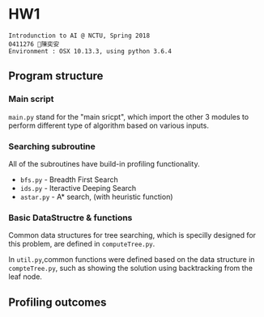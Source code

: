 # HW1

    Introdunction to AI @ NCTU, Spring 2018
    0411276 陳奕安
    Environment : OSX 10.13.3, using python 3.6.4

## Program structure

### Main script

`main.py` stand for the "main sricpt", which import the other 3 modules to perform different type of algorithm based on various inputs.

### Searching subroutine

All of the subroutines have build-in profiling functionality.

+ `bfs.py` - Breadth First Search
+ `ids.py` - Iteractive Deeping Search
+ `astar.py` - A* search, (with heuristic function)

### Basic DataStructre & functions

Common data structures for tree searching, which is specilly designed for this problem, are defined in `computeTree.py`.

In `util.py`,common functions were defined based on the data structure in `compteTree.py`, such as showing the solution using backtracking from the leaf node.

## Profiling outcomes
